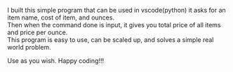 I built this simple program that can be used in vscode(python) it asks for an item name, cost of item, and ounces.  
Then when the command done is input, it gives you total price of all items and price per ounce.  
This program is easy to use, can be scaled up, and solves a simple real world problem.

Use as you wish. Happy coding!!!
